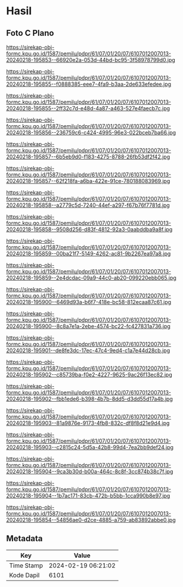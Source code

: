 # Hasil

## Foto C Plano

https://sirekap-obj-formc.kpu.go.id/1587/pemilu/pdpr/61/07/01/20/07/6107012007013-20240218-195853--66920e2a-053d-44bd-bc95-3f58978799d0.jpg

https://sirekap-obj-formc.kpu.go.id/1587/pemilu/pdpr/61/07/01/20/07/6107012007013-20240218-195855--f0888385-eee7-4fa9-b3aa-2de633efedee.jpg

https://sirekap-obj-formc.kpu.go.id/1587/pemilu/pdpr/61/07/01/20/07/6107012007013-20240218-195855--2ff32c7d-e48d-4a87-a463-527e4faecb7c.jpg

https://sirekap-obj-formc.kpu.go.id/1587/pemilu/pdpr/61/07/01/20/07/6107012007013-20240218-195856--236759c6-c424-4995-96e3-022bceb7ba66.jpg

https://sirekap-obj-formc.kpu.go.id/1587/pemilu/pdpr/61/07/01/20/07/6107012007013-20240218-195857--6b5eb9d0-f183-4275-8788-26fb53df2f42.jpg

https://sirekap-obj-formc.kpu.go.id/1587/pemilu/pdpr/61/07/01/20/07/6107012007013-20240218-195857--62f218fa-a6ba-422e-91ce-780188083969.jpg

https://sirekap-obj-formc.kpu.go.id/1587/pemilu/pdpr/61/07/01/20/07/6107012007013-20240218-195858--a2779c5d-7240-44ef-a297-f67b76f7781d.jpg

https://sirekap-obj-formc.kpu.go.id/1587/pemilu/pdpr/61/07/01/20/07/6107012007013-20240218-195858--9508d256-d83f-4812-92a3-0aabddba9a8f.jpg

https://sirekap-obj-formc.kpu.go.id/1587/pemilu/pdpr/61/07/01/20/07/6107012007013-20240218-195859--00ba21f7-5149-4262-ac81-9b2267ea97a8.jpg

https://sirekap-obj-formc.kpu.go.id/1587/pemilu/pdpr/61/07/01/20/07/6107012007013-20240218-195859--2e4dcdac-09a9-44c0-ab20-099220ebb065.jpg

https://sirekap-obj-formc.kpu.go.id/1587/pemilu/pdpr/61/07/01/20/07/6107012007013-20240218-195900--6469d93a-b6f7-418e-bc58-812ecaa87c61.jpg

https://sirekap-obj-formc.kpu.go.id/1587/pemilu/pdpr/61/07/01/20/07/6107012007013-20240218-195900--8c8a7e1a-2ebe-4574-bc22-fc427831a736.jpg

https://sirekap-obj-formc.kpu.go.id/1587/pemilu/pdpr/61/07/01/20/07/6107012007013-20240218-195901--de8fe3dc-17ec-47c4-9ed4-c1a7e44d28cb.jpg

https://sirekap-obj-formc.kpu.go.id/1587/pemilu/pdpr/61/07/01/20/07/6107012007013-20240218-195902--c85739ba-f0e2-4227-9625-9ac26f13ec82.jpg

https://sirekap-obj-formc.kpu.go.id/1587/pemilu/pdpr/61/07/01/20/07/6107012007013-20240218-195902--fbb1ede6-b398-4b7b-8dd5-d3dd55d17a4b.jpg

https://sirekap-obj-formc.kpu.go.id/1587/pemilu/pdpr/61/07/01/20/07/6107012007013-20240218-195903--81a9876e-9173-4fb8-832c-df8f8d21e9d4.jpg

https://sirekap-obj-formc.kpu.go.id/1587/pemilu/pdpr/61/07/01/20/07/6107012007013-20240218-195903--c2815c24-5d5a-42b8-99d4-7ea2bb9def24.jpg

https://sirekap-obj-formc.kpu.go.id/1587/pemilu/pdpr/61/07/01/20/07/6107012007013-20240218-195904--9ca3b30d-b00a-464c-8c8f-3cc874b38c7f.jpg

https://sirekap-obj-formc.kpu.go.id/1587/pemilu/pdpr/61/07/01/20/07/6107012007013-20240218-195904--1b7ac171-83cb-472b-b5bb-1cca990b8e97.jpg

https://sirekap-obj-formc.kpu.go.id/1587/pemilu/pdpr/61/07/01/20/07/6107012007013-20240218-195854--54856ae0-d2ce-4885-a759-ab83892abbe0.jpg


## Metadata

| Key        | Value               |
| ---------- | ------------------- |
| Time Stamp | 2024-02-19 06:21:02 |
| Kode Dapil | 6101                |



